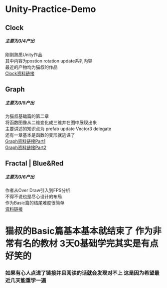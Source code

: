 # Unity-Practice-Demo
## Clock
##### *主要为3/4产出*  
刚刚熟悉Unity作品  
其中内容为postion rotation update系列内容  
最近的产物均为猫叔的作品  
[Clock资料链接](https://catlikecoding.com/unity/tutorials/basics/game-objects-and-scripts)

## Graph
##### *主要为3/5产出*  
为猫叔基础篇的第二章  
将函数图像从二维变化成三维并在图中展现出来  
主要讲述的知识点为 prefab update Vector3 delegate  
还有一章基本是函数的变形就逃课了  
[Graph资料链接Part1](https://catlikecoding.com/unity/tutorials/basics/building-a-graph/)  
[Graph资料链接Part2](https://catlikecoding.com/unity/tutorials/basics/mathematical-surfaces/)  

## Fractal | Blue&Red
##### *主要为3/6产出*  
作者从Over Draw引入到FPS分析    
不得不说也是尽心设计的布局  
作为Basic篇的结尾难度很简单  
[资料链接](https://catlikecoding.com/unity/tutorials/basics/jobs/)  

# 猫叔的Basic篇基本基本就结束了 作为非常有名的教材 3天0基础学完其实是有点好笑的  
### 如果有心人点进了链接并且阅读的话就会发现对不上 这是因为希望最近几天能重学一遍
